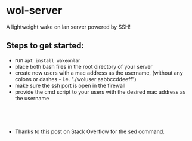 # wol-server
A lightweight wake on lan server powered by SSH!

## Steps to get started:
- run `apt install wakeonlan`
- place both bash files in the root directory of your server
- create new users with a mac address as the username, (without any colons or dashes - i.e. "./woluser aabbccddeeff")
- make sure the ssh port is open in the firewall
- provide the cmd script to your users with the desired mac address as the username

## ­
- Thanks to [this](https://stackoverflow.com/a/10991928) post on Stack Overflow for the sed command.
